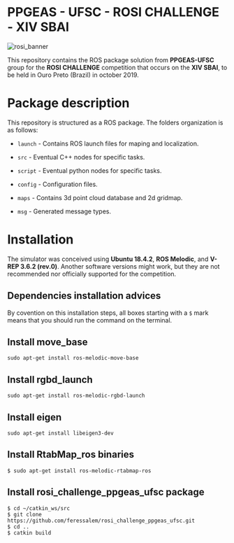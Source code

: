# PPGEAS - UFSC - ROSI CHALLENGE - XIV SBAI

![rosi_banner](https://raw.githubusercontent.com/filRocha/rosiChallenge-sbai2019/master/resources/banner2.png)

This repository contains the ROS package solution from **PPGEAS-UFSC** group for the **ROSI CHALLENGE** competition that occurs on the **XIV SBAI**, to be held in Ouro Preto (Brazil) in october 2019. 

# Package description

This repository is structured as a ROS package. The folders organization is as follows:

- `launch` - Contains ROS launch files for maping and localization. 

- `src` - Eventual C++ nodes for specific tasks. 

- `script` - Eventual python nodes for specific tasks. 

- `config` - Configuration files.

- `maps` - Contains 3d point cloud database and 2d gridmap.

- `msg` - Generated message types.


# Installation

The simulator was conceived using **Ubuntu 18.4.2**, **ROS Melodic**, and **V-REP 3.6.2 (rev.0)**. Another software versions might work, but they are not recommended nor officially supported for the competition. 

## Dependencies installation advices

By covention on this installation steps, all boxes starting with a `$` mark means that you should run the command on the terminal. 

## Install move_base
```
sudo apt-get install ros-melodic-move-base
```
## Install rgbd_launch
```
sudo apt-get install ros-melodic-rgbd-launch
```
## Install eigen
```
sudo apt-get install libeigen3-dev
```
## Install RtabMap_ros binaries
```
$ sudo apt-get install ros-melodic-rtabmap-ros
```
## Install rosi_challenge_ppgeas_ufsc package
```
$ cd ~/catkin_ws/src
$ git clone https://github.com/feressalem/rosi_challenge_ppgeas_ufsc.git
$ cd ..
$ catkin build
```












